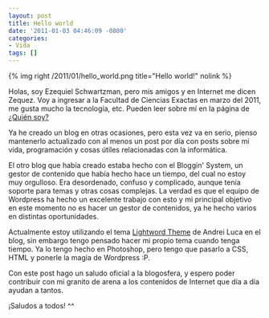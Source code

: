 ```yaml
---
layout: post
title: Hello world
date: '2011-01-03 04:46:09 -0800'
categories:
- Vida
tags: []
---
```


{% img right /2011/01/hello_world.png title="Hello world!" nolink %}



Holas, soy Ezequiel Schwartzman, pero mis amigos y en Internet me dicen Zequez. Voy a ingresar a la Facultad de Ciencias Exactas en marzo del 2011, me gusta mucho la tecnología, etc. Pueden leer sobre mí en la página de <a title="Acerca de mí" href="http://zequez.com.ar/?page_id=2">¿Quién soy?</a>

Ya he creado un blog en otras ocasiones, pero esta vez va en serio, pienso mantenerlo actualizado con al menos un post por día con posts sobre mi vida, programación y cosas útiles relacionadas con la informática.

El otro blog que había creado estaba hecho con el Bloggin' System, un gestor de contenido que había hecho hace un tiempo, del cual no estoy muy orgulloso. Era desordenado, confuso y complicado, aunque tenía soporte para temas y otras cosas complejas. La verdad es que el equipo de Wordpress ha hecho un excelente trabajo con esto y mi principal objetivo en este momento no es hacer un gestor de contenidos, ya he hecho varios en distintas oportunidades.

Actualmente estoy utilizando el tema <a title="Lightword Theme" href="http://www.lightworddesign.org/" target="_blank">Lightword Theme</a> de Andrei Luca en el blog, sin embargo tengo pensado hacer mi propio tema cuando tenga tiempo. Ya lo tengo hecho en Photoshop, pero tengo que pasarlo a CSS, HTML y ponerle la magia de Wordpress :P.

Con este post hago un saludo oficial a la blogosfera, y espero poder contribuir con mi granito de arena a los contenidos de Internet que día a día ayudan a tantos.

¡Saludos a todos! ^^

